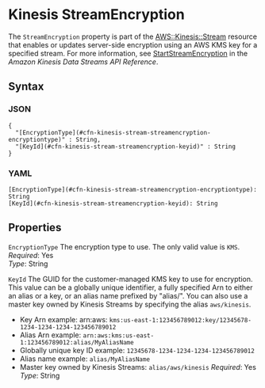 # Kinesis StreamEncryption<a name="aws-properties-kinesis-stream-streamencryption"></a>

The `StreamEncryption` property is part of the [AWS::Kinesis::Stream](aws-resource-kinesis-stream.md) resource that enables or updates server\-side encryption using an AWS KMS key for a specified stream\. For more information, see [StartStreamEncryption](http://docs.aws.amazon.com/kinesis/latest/APIReference/API_StartStreamEncryption.html) in the *Amazon Kinesis Data Streams API Reference*\.

## Syntax<a name="w3ab2c21c14e1393b5"></a>

### JSON<a name="aws-properties-kinesis-stream-streamencryption.json"></a>

```
{
  "[EncryptionType](#cfn-kinesis-stream-streamencryption-encryptiontype)" : String,
  "[KeyId](#cfn-kinesis-stream-streamencryption-keyid)" : String
}
```

### YAML<a name="aws-properties-kinesis-stream-streamencryption.yaml"></a>

```
[EncryptionType](#cfn-kinesis-stream-streamencryption-encryptiontype): String
[KeyId](#cfn-kinesis-stream-streamencryption-keyid): String
```

## Properties<a name="w3ab2c21c14e1393b7"></a>

`EncryptionType`  <a name="cfn-kinesis-stream-streamencryption-encryptiontype"></a>
The encryption type to use\. The only valid value is `KMS`\.  
*Required*: Yes  
*Type*: String

`KeyId`  <a name="cfn-kinesis-stream-streamencryption-keyid"></a>
The GUID for the customer\-managed KMS key to use for encryption\. This value can be a globally unique identifier, a fully specified Arn to either an alias or a key, or an alias name prefixed by "alias/"\. You can also use a master key owned by Kinesis Streams by specifying the alias `aws/kinesis`\.  
+ Key Arn example: arn:aws: `kms:us-east-1:123456789012:key/12345678-1234-1234-1234-123456789012`
+ Alias Arn example: `arn:aws:kms:us-east-1:123456789012:alias/MyAliasName`
+ Globally unique key ID example: `12345678-1234-1234-1234-123456789012`
+ Alias name example: `alias/MyAliasName`
+ Master key owned by Kinesis Streams: `alias/aws/kinesis`
*Required*: Yes  
*Type*: String